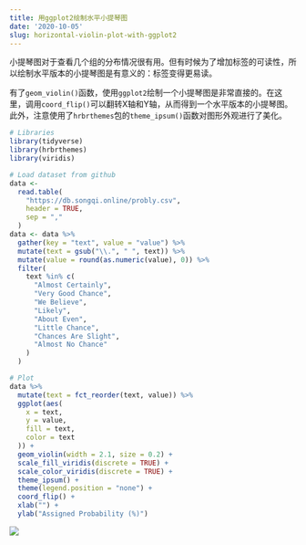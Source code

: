 ```yaml
---
title: 用ggplot2绘制水平小提琴图
date: '2020-10-05'
slug: horizontal-violin-plot-with-ggplot2
---
```


小提琴图对于查看几个组的分布情况很有用。但有时候为了增加标签的可读性，所以绘制水平版本的小提琴图是有意义的：标签变得更易读。

有了`geom_violin()`函数，使用`ggplot2`绘制一个小提琴图是非常直接的。在这里，调用`coord_flip()`可以翻转X轴和Y轴，从而得到一个水平版本的小提琴图。此外，注意使用了`hrbrthemes`包的`theme_ipsum()`函数对图形外观进行了美化。

```R
# Libraries
library(tidyverse)
library(hrbrthemes)
library(viridis)

# Load dataset from github
data <-
  read.table(
    "https://db.songqi.online/probly.csv",
    header = TRUE,
    sep = ","
  )
data <- data %>%
  gather(key = "text", value = "value") %>%
  mutate(text = gsub("\\.", " ", text)) %>%
  mutate(value = round(as.numeric(value), 0)) %>%
  filter(
    text %in% c(
      "Almost Certainly",
      "Very Good Chance",
      "We Believe",
      "Likely",
      "About Even",
      "Little Chance",
      "Chances Are Slight",
      "Almost No Chance"
    )
  )

# Plot
data %>%
  mutate(text = fct_reorder(text, value)) %>%
  ggplot(aes(
    x = text,
    y = value,
    fill = text,
    color = text
  )) +
  geom_violin(width = 2.1, size = 0.2) +
  scale_fill_viridis(discrete = TRUE) +
  scale_color_viridis(discrete = TRUE) +
  theme_ipsum() +
  theme(legend.position = "none") +
  coord_flip() +
  xlab("") +
  ylab("Assigned Probability (%)")
```

![](https://db.songqi.online/violin-1.png)
